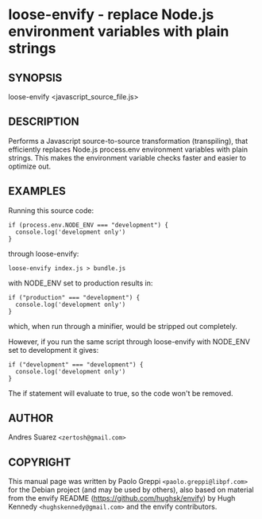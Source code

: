 # loose-envify - replace Node.js environment variables with plain strings

## SYNOPSIS
loose-envify <javascript_source_file.js>

## DESCRIPTION
Performs a Javascript source-to-source transformation (transpiling), that efficiently replaces Node.js process.env environment variables with plain strings. This makes the environment variable checks faster and easier to optimize out.

## EXAMPLES
Running this source code:
```
if (process.env.NODE_ENV === "development") {
  console.log('development only')
}
```
through loose-envify:
```
loose-envify index.js > bundle.js
```
with NODE_ENV set to production results in:
```
if ("production" === "development") {
  console.log('development only')
}
```
which, when run through a minifier, would be stripped out completely.

However, if you run the same script through loose-envify with NODE_ENV set to development it gives:
```
if ("development" === "development") {
  console.log('development only')
}
```
The if statement will evaluate to true, so the code won't be removed.

## AUTHOR
Andres Suarez `<zertosh@gmail.com>`

## COPYRIGHT
This manual page was written by Paolo Greppi `<paolo.greppi@libpf.com>` for the Debian project (and may be used by others), also based on material from the envify README (https://github.com/hughsk/envify) by Hugh Kennedy `<hughskennedy@gmail.com>` and the envify contributors.
